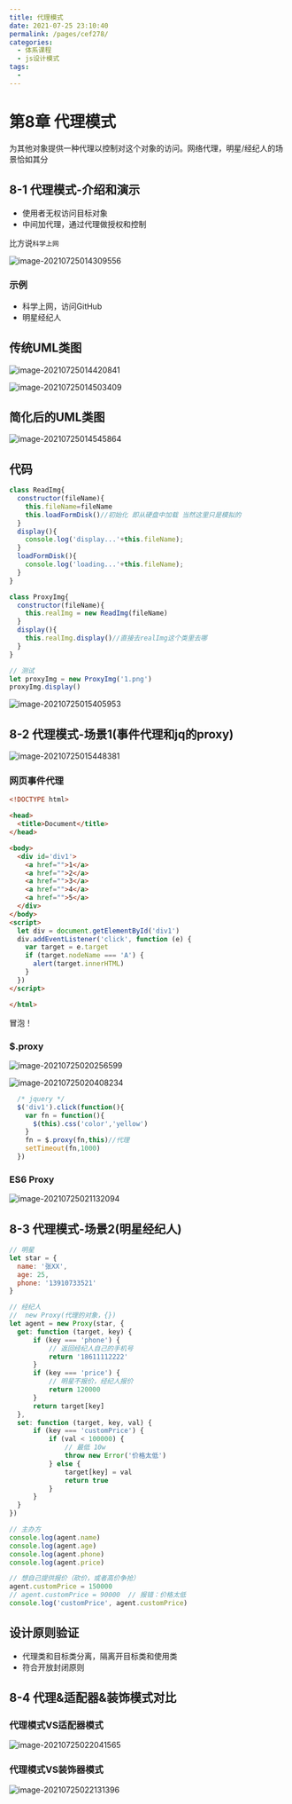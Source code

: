 ```yaml
---
title: 代理模式
date: 2021-07-25 23:10:40
permalink: /pages/cef278/
categories:
  - 体系课程
  - js设计模式
tags:
  - 
---
```

# 第8章 代理模式

为其他对象提供一种代理以控制对这个对象的访问。网络代理，明星/经纪人的场景恰如其分

## 8-1 代理模式-介绍和演示

- 使用者无权访问目标对象
- 中间加代理，通过代理做授权和控制

比方说`科学上网`
<!-- more -->
![image-20210725014309556](https://gitee.com/sheep101/typora-img-save/raw/master/img/20210725014309.png)

### 示例

- 科学上网，访问GitHub
- 明星经纪人

## 传统UML类图

![image-20210725014420841](https://gitee.com/sheep101/typora-img-save/raw/master/img/20210725014421.png)

![image-20210725014503409](https://gitee.com/sheep101/typora-img-save/raw/master/img/20210725014503.png)

## 简化后的UML类图

![image-20210725014545864](https://gitee.com/sheep101/typora-img-save/raw/master/img/20210725014546.png)

## 代码

```js
class ReadImg{
  constructor(fileName){
    this.fileName=fileName
    this.loadFormDisk()//初始化 即从硬盘中加载 当然这里只是模拟的
  }
  display(){
    console.log('display...'+this.fileName);
  }
  loadFormDisk(){
    console.log('loading...'+this.fileName);
  }
}

class ProxyImg{
  constructor(fileName){
    this.realImg = new ReadImg(fileName)
  }
  display(){
    this.realImg.display()//直接去realImg这个类里去哪
  }
}

// 测试
let proxyImg = new ProxyImg('1.png')
proxyImg.display()
```

![image-20210725015405953](https://gitee.com/sheep101/typora-img-save/raw/master/img/20210725015406.png)

## 8-2 代理模式-场景1(事件代理和jq的proxy)

![image-20210725015448381](https://gitee.com/sheep101/typora-img-save/raw/master/img/20210725015448.png)

### 网页事件代理

```html {19}
<!DOCTYPE html>

<head>
  <title>Document</title>
</head>

<body>
  <div id='div1'>
    <a href="">1</a>
    <a href="">2</a>
    <a href="">3</a>
    <a href="">4</a>
    <a href="">5</a>
  </div>
</body>
<script>
  let div = document.getElementById('div1')
  div.addEventListener('click', function (e) {
    var target = e.target
    if (target.nodeName === 'A') {
      alert(target.innerHTML)
    }
  })
</script>

</html>
```

冒泡！

### $.proxy

![image-20210725020256599](https://gitee.com/sheep101/typora-img-save/raw/master/img/20210725020256.png)

![image-20210725020408234](https://gitee.com/sheep101/typora-img-save/raw/master/img/20210725020408.png)

```js
  /* jquery */
  $('div1').click(function(){
    var fn = function(){
      $(this).css('color','yellow')
    }
    fn = $.proxy(fn,this)//代理
    setTimeout(fn,1000)
  })
```



### ES6 Proxy

![image-20210725021132094](https://gitee.com/sheep101/typora-img-save/raw/master/img/20210725021132.png)

## 8-3 代理模式-场景2(明星经纪人)

```js {29}
// 明星
let star = {
  name: '张XX',
  age: 25,
  phone: '13910733521'
}

// 经纪人
//  new Proxy(代理的对象，{})
let agent = new Proxy(star, {
  get: function (target, key) {
      if (key === 'phone') {
          // 返回经纪人自己的手机号
          return '18611112222'
      }
      if (key === 'price') {
          // 明星不报价，经纪人报价
          return 120000
      }
      return target[key]
  },
  set: function (target, key, val) {
      if (key === 'customPrice') {
          if (val < 100000) {
              // 最低 10w
              throw new Error('价格太低')
          } else {
              target[key] = val
              return true
          }
      }
  }
})

// 主办方
console.log(agent.name)
console.log(agent.age)
console.log(agent.phone)
console.log(agent.price)

// 想自己提供报价（砍价，或者高价争抢）
agent.customPrice = 150000
// agent.customPrice = 90000  // 报错：价格太低
console.log('customPrice', agent.customPrice)
```

## 设计原则验证

- 代理类和目标类分离，隔离开目标类和使用类
- 符合开放封闭原则

## 8-4 代理&适配器&装饰模式对比

### 代理模式VS适配器模式

![image-20210725022041565](https://gitee.com/sheep101/typora-img-save/raw/master/img/20210725022041.png)

### 代理模式VS装饰器模式

![image-20210725022131396](https://gitee.com/sheep101/typora-img-save/raw/master/img/20210725022131.png)

